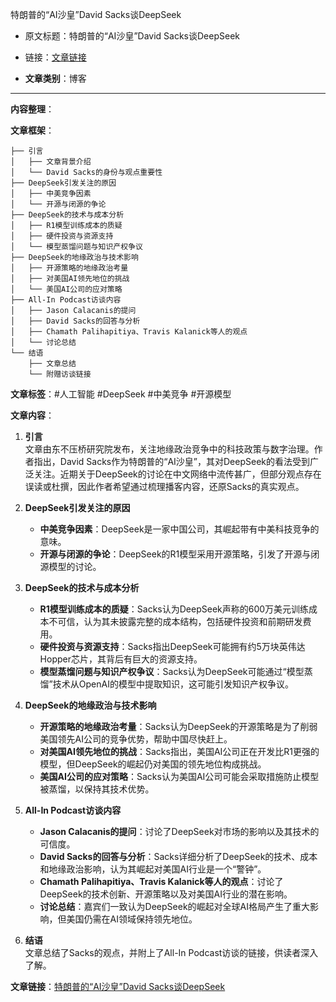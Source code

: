 特朗普的“AI沙皇”David Sacks谈DeepSeek  
- 原文标题：特朗普的“AI沙皇”David Sacks谈DeepSeek  
- 链接：[文章链接](https://mp.weixin.qq.com/s/bs2_O88d9Fd0bf6j07I3Sw)  

- **文章类别**：博客  

---

**内容整理**：

**文章框架**：
```
├── 引言
│   ├── 文章背景介绍
│   └── David Sacks的身份与观点重要性
├── DeepSeek引发关注的原因
│   ├── 中美竞争因素
│   └── 开源与闭源的争论
├── DeepSeek的技术与成本分析
│   ├── R1模型训练成本的质疑
│   ├── 硬件投资与资源支持
│   └── 模型蒸馏问题与知识产权争议
├── DeepSeek的地缘政治与技术影响
│   ├── 开源策略的地缘政治考量
│   ├── 对美国AI领先地位的挑战
│   └── 美国AI公司的应对策略
├── All-In Podcast访谈内容
│   ├── Jason Calacanis的提问
│   ├── David Sacks的回答与分析
│   ├── Chamath Palihapitiya、Travis Kalanick等人的观点
│   └── 讨论总结
└── 结语
    ├── 文章总结
    └── 附赠访谈链接
```

**文章标签**：#人工智能 #DeepSeek #中美竞争 #开源模型

**文章内容**：
1. **引言**  
   文章由东不压桥研究院发布，关注地缘政治竞争中的科技政策与数字治理。作者指出，David Sacks作为特朗普的“AI沙皇”，其对DeepSeek的看法受到广泛关注。近期关于DeepSeek的讨论在中文网络中流传甚广，但部分观点存在误读或杜撰，因此作者希望通过梳理播客内容，还原Sacks的真实观点。

2. **DeepSeek引发关注的原因**  
   - **中美竞争因素**：DeepSeek是一家中国公司，其崛起带有中美科技竞争的意味。  
   - **开源与闭源的争论**：DeepSeek的R1模型采用开源策略，引发了开源与闭源模型的讨论。

3. **DeepSeek的技术与成本分析**  
   - **R1模型训练成本的质疑**：Sacks认为DeepSeek声称的600万美元训练成本不可信，认为其未披露完整的成本结构，包括硬件投资和前期研发费用。  
   - **硬件投资与资源支持**：Sacks指出DeepSeek可能拥有约5万块英伟达Hopper芯片，其背后有巨大的资源支持。  
   - **模型蒸馏问题与知识产权争议**：Sacks认为DeepSeek可能通过“模型蒸馏”技术从OpenAI的模型中提取知识，这可能引发知识产权争议。

4. **DeepSeek的地缘政治与技术影响**  
   - **开源策略的地缘政治考量**：Sacks认为DeepSeek的开源策略是为了削弱美国领先AI公司的竞争优势，帮助中国尽快赶上。  
   - **对美国AI领先地位的挑战**：Sacks指出，美国AI公司正在开发比R1更强的模型，但DeepSeek的崛起仍对美国的领先地位构成挑战。  
   - **美国AI公司的应对策略**：Sacks认为美国AI公司可能会采取措施防止模型被蒸馏，以保持其技术优势。

5. **All-In Podcast访谈内容**  
   - **Jason Calacanis的提问**：讨论了DeepSeek对市场的影响以及其技术的可信度。  
   - **David Sacks的回答与分析**：Sacks详细分析了DeepSeek的技术、成本和地缘政治影响，认为其崛起对美国AI行业是一个“警钟”。  
   - **Chamath Palihapitiya、Travis Kalanick等人的观点**：讨论了DeepSeek的技术创新、开源策略以及对美国AI行业的潜在影响。  
   - **讨论总结**：嘉宾们一致认为DeepSeek的崛起对全球AI格局产生了重大影响，但美国仍需在AI领域保持领先地位。

6. **结语**  
   文章总结了Sacks的观点，并附上了All-In Podcast访谈的链接，供读者深入了解。

**文章链接**：[特朗普的“AI沙皇”David Sacks谈DeepSeek](https://mp.weixin.qq.com/s/bs2_O88d9Fd0bf6j07I3Sw)